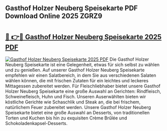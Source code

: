 ## Gasthof Holzer Neuberg Speisekarte PDF Download Online 2025 ZGRZ9

# <h2><a href="http://gccivf.nevu.top/?p=Gasthof+Holzer+Neuberg+Speisekarte">🔗 👉🔴 Gasthof Holzer Neuberg Speisekarte 2025 PDF</a></h2>

[![Gasthof Holzer Neuberg Speisekarte 2025 PDF](https://i.imgur.com/dBaPXMq.png)](http://gccivf.nevu.top/?p=Gasthof+Holzer+Neuberg+Speisekarte)
Die Gasthof Holzer Neuberg Speisekarte ist eine Gelegenheit, etwas für sich selbst zu wählen und zu genießen. Auf unserer Gasthof Holzer Neuberg Speisekarte empfehlen wir einen Salatbereich, in dem Sie aus verschiedenen Salaten wählen können, die mit frischen Zutaten für ein leichtes und leckeres Mittagessen zubereitet werden. Für Fleischliebhaber bietet unsere Gasthof Holzer Neuberg Speisekarte eine große Auswahl an Gerichten: Rindfleisch, Schweinefleisch, Huhn und Fisch. Unseren Auserwählten bieten wir köstliche Gerichte wie Schaschlik und Steak an, die bei frischem, natürlichem Feuer zubereitet werden. Unsere Gasthof Holzer Neuberg Speisekarte bietet eine große Auswahl an Desserts, von traditionellen Torten und Kuchen bis hin zu exquisiten Crème Brûlée und Schokoladenkapsel-Desserts.
